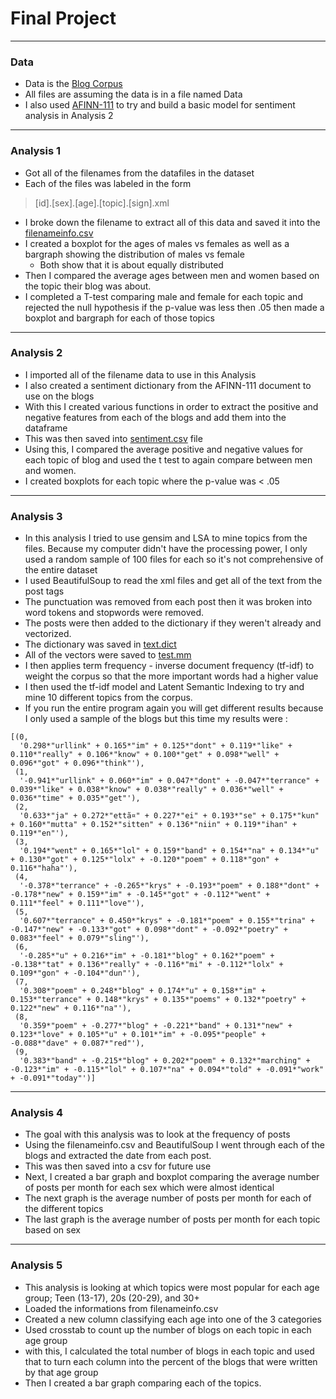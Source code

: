 # Final Project

---

### Data
- Data is the [Blog Corpus](http://u.cs.biu.ac.il/~koppel/BlogCorpus.htm) 
- All files are assuming the data is in a file named Data
- I also used [AFINN-111](http://www2.imm.dtu.dk/pubdb/views/publication_details.php?id=6010) to try and build a basic model for sentiment analysis in Analysis 2

---

### Analysis 1 
- Got all of the filenames from the datafiles in the dataset
- Each of the files was labeled in the form 
> [id].[sex].[age].[topic].[sign].xml
- I broke down the filename to extract all of this data and saved it into the [filenameinfo.csv](https://github.com/boucheral/Data-Analysis/blob/master/Final/csv/filenameinfo.csv)
- I created a boxplot for the ages of males vs females as well as a bargraph showing the distribution of males vs female
  - Both show that it is about equally distributed
- Then I compared the average ages between men and women based on the topic their blog was about. 
- I completed a T-test comparing male and female for each topic and rejected the null hypothesis if the p-value was less then .05 then made a boxplot and bargraph for each of those topics

---

### Analysis 2
- I imported all of the filename data to use in this Analysis
- I also created a sentiment dictionary from the AFINN-111 document to use on the blogs
- With this I created various functions in order to extract the positive and negative features from each of the blogs and add them into the dataframe
- This was then saved into [sentiment.csv](https://github.com/boucheral/Data-Analysis/blob/master/Final/csv/sentiment.csv) file 
- Using this, I compared the average positive and negative values for each topic of blog and used the t test to again compare between men and women. 
- I created boxplots for each topic where the p-value was < .05

---

### Analysis 3

- In this analysis I tried to use gensim and LSA to mine topics from the files. Because my computer didn't have the processing power, I only used a random sample of 100 files for each so it's not comprehensive of the entire dataset
- I used BeautifulSoup to read the xml files and get all of the text from the post tags
- The punctuation was removed from each post then it was broken into word tokens and stopwords were removed.
- The posts were then added to the dictionary if they weren't already and vectorized. 
- The dictionary was saved in [text.dict](https://github.com/boucheral/Data-Analysis/blob/master/Final/Analysis%203/test.dict)
- All of the vectors were saved to [test.mm](https://github.com/boucheral/Data-Analysis/blob/master/Final/Analysis%203/test.mm)
- I then applies term frequency - inverse document frequency (tf-idf) to weight the corpus so that the more important words had a higher value
- I then used the tf-idf model and Latent Semantic Indexing to try and mine 10 different topics from the corpus. 
- If you run the entire program again you will get different results because I only used a sample of the blogs but this time my results were :
```
[(0,
  '0.298*"urllink" + 0.165*"im" + 0.125*"dont" + 0.119*"like" + 0.110*"really" + 0.106*"know" + 0.100*"get" + 0.098*"well" + 0.096*"got" + 0.096*"think"'),
 (1,
  '-0.941*"urllink" + 0.060*"im" + 0.047*"dont" + -0.047*"terrance" + 0.039*"like" + 0.038*"know" + 0.038*"really" + 0.036*"well" + 0.036*"time" + 0.035*"get"'),
 (2,
  '0.633*"ja" + 0.272*"ettã¤" + 0.227*"ei" + 0.193*"se" + 0.175*"kun" + 0.160*"mutta" + 0.152*"sitten" + 0.136*"niin" + 0.119*"ihan" + 0.119*"en"'),
 (3,
  '0.194*"went" + 0.165*"lol" + 0.159*"band" + 0.154*"na" + 0.134*"u" + 0.130*"got" + 0.125*"lolx" + -0.120*"poem" + 0.118*"gon" + 0.116*"haha"'),
 (4,
  '-0.378*"terrance" + -0.265*"krys" + -0.193*"poem" + 0.188*"dont" + -0.178*"new" + 0.159*"im" + -0.145*"got" + -0.112*"went" + 0.111*"feel" + 0.111*"love"'),
 (5,
  '0.607*"terrance" + 0.450*"krys" + -0.181*"poem" + 0.155*"trina" + -0.147*"new" + -0.133*"got" + 0.098*"dont" + -0.092*"poetry" + 0.083*"feel" + 0.079*"sling"'),
 (6,
  '-0.285*"u" + 0.216*"im" + -0.181*"blog" + 0.162*"poem" + -0.138*"tat" + 0.136*"really" + -0.116*"mi" + -0.112*"lolx" + 0.109*"gon" + -0.104*"dun"'),
 (7,
  '0.308*"poem" + 0.248*"blog" + 0.174*"u" + 0.158*"im" + 0.153*"terrance" + 0.148*"krys" + 0.135*"poems" + 0.132*"poetry" + 0.122*"new" + 0.116*"na"'),
 (8,
  '0.359*"poem" + -0.277*"blog" + -0.221*"band" + 0.131*"new" + 0.123*"love" + 0.105*"u" + 0.101*"im" + -0.095*"people" + -0.088*"dave" + 0.087*"red"'),
 (9,
  '0.383*"band" + -0.215*"blog" + 0.202*"poem" + 0.132*"marching" + -0.123*"im" + -0.115*"lol" + 0.107*"na" + 0.094*"told" + -0.091*"work" + -0.091*"today"')]
```

---

### Analysis 4

- The goal with this analysis was to look at the frequency of posts
- Using the filenameinfo.csv and BeautifulSoup I went through each of the blogs and extracted the date from each post. 
- This was then saved into a csv for future use
- Next, I created a bar graph and boxplot comparing the average number of posts per month for each sex which were almost identical 
- The next graph is the average number of posts per month for each of the different topics
- The last graph is the average number of posts per month for each topic based on sex

---

### Analysis 5

- This analysis is looking at which topics were most popular for each age group; Teen (13-17), 20s (20-29), and 30+
- Loaded the informations from filenameinfo.csv 
- Created a new column classifying each age into one of the 3 categories
- Used crosstab to count up the number of blogs on each topic in each age group
- with this, I calculated the total number of blogs in each topic and used that to turn each column into the percent of the blogs that were written by that age group
- Then I created a bar graph comparing each of the topics. 








